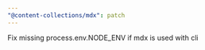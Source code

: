 ```yaml
---
"@content-collections/mdx": patch
---
```


Fix missing process.env.NODE_ENV if mdx is used with cli
